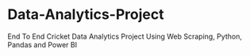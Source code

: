 # Data-Analytics-Project

End To End Cricket Data Analytics Project Using Web Scraping, Python, Pandas and Power BI
